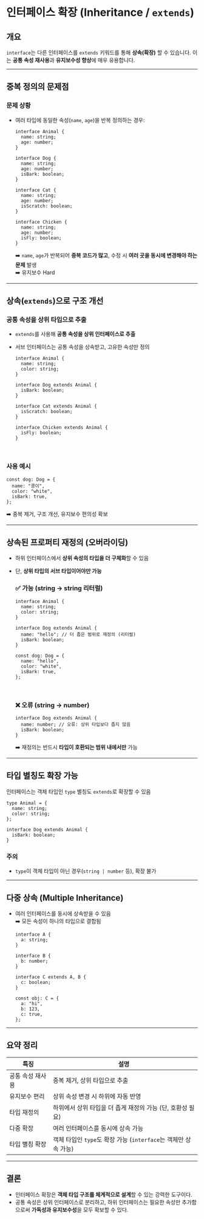 # 인터페이스 확장 (Inheritance / `extends`)

## 개요

`interface`는 다른 인터페이스를 `extends` 키워드를 통해 **상속(확장)** 할 수 있습니다. 이는 **공통 속성 재사용**과 **유지보수성 향상**에 매우 유용합니다.

---

## 중복 정의의 문제점

### 문제 상황

- 여러 타입에 동일한 속성(`name`, `age`)을 반복 정의하는 경우:

  ```tsx
  interface Animal {
    name: string;
    age: number;
  }
  
  interface Dog {
    name: string;
    age: number;
    isBark: boolean;
  }
  
  interface Cat {
    name: string;
    age: number;
    isScratch: boolean;
  }
  
  interface Chicken {
    name: string;
    age: number;
    isFly: boolean;
  }
  ```

  ➡️ `name`, `age`가 반복되어 **중복 코드가 많고**, 수정 시 **여러 곳을 동시에 변경해야 하는 문제** 발생<br />
  ➡️ 유지보수 Hard

---

## 상속(`extends`)으로 구조 개선

### 공통 속성을 상위 타입으로 추출

- `extends`를 사용해 **공통 속성을 상위 인터페이스로 추출**
- 서브 인터페이스는 공통 속성을 상속받고, 고유한 속성만 정의

  ```tsx
  interface Animal {
    name: string;
    color: string;
  }
  
  interface Dog extends Animal {
    isBark: boolean;
  }
  
  interface Cat extends Animal {
    isScratch: boolean;
  }
  
  interface Chicken extends Animal {
    isFly: boolean;
  }
  ```

<br />

### 사용 예시

```tsx
const dog: Dog = {
  name: "콩이",
  color: "white",
  isBark: true,
};
```

➡️ 중복 제거, 구조 개선, 유지보수 편의성 확보

---

## 상속된 프로퍼티 재정의 (오버라이딩)

- 하위 인터페이스에서 **상위 속성의 타입을 더 구체화**할 수 있음  
- 단, **상위 타입의 서브 타입이어야만 가능**

  ### ✅ 가능 (string → string 리터럴)
  
  ```tsx
  interface Animal {
    name: string;
    color: string;
  }
  
  interface Dog extends Animal {
    name: "hello"; // 더 좁은 범위로 재정의 (리터럴)
    isBark: boolean;
  }
  ```
  
  ```tsx
  const dog: Dog = {
    name: "hello",
    color: "white",
    isBark: true,
  };
  ```

  <br />

  ### ❌ 오류 (string → number)
  
  ```tsx
  interface Dog extends Animal {
    name: number; // 오류: 상위 타입보다 좁지 않음
    isBark: boolean;
  }
  ```

  ➡️ 재정의는 반드시 **타입이 호환되는 범위 내에서만** 가능

---

## 타입 별칭도 확장 가능

인터페이스는 객체 타입인 `type` 별칭도 `extends`로 확장할 수 있음

```tsx
type Animal = {
  name: string;
  color: string;
};

interface Dog extends Animal {
  isBark: boolean;
}
```

### 주의

- `type`이 객체 타입이 아닌 경우(`string | number` 등), 확장 불가

---

## 다중 상속 (Multiple Inheritance)

- 여러 인터페이스를 동시에 상속받을 수 있음  
  ➡️ 모든 속성이 하나의 타입으로 결합됨

  ```tsx
  interface A {
    a: string;
  }
  
  interface B {
    b: number;
  }
  
  interface C extends A, B {
    c: boolean;
  }
  
  const obj: C = {
    a: "hi",
    b: 123,
    c: true,
  };
  ```

---

## 요약 정리

| 특징             | 설명 |
|------------------|------|
| 공통 속성 재사용 | 중복 제거, 상위 타입으로 추출 |
| 유지보수 편리    | 상위 속성 변경 시 하위에 자동 반영 |
| 타입 재정의      | 하위에서 상위 타입을 더 좁게 재정의 가능 (단, 호환성 필요) |
| 다중 확장        | 여러 인터페이스를 동시에 상속 가능 |
| 타입 별칭 확장    | 객체 타입인 `type`도 확장 가능 (`interface`는 객체만 상속 가능) |

---

## 결론

- 인터페이스 확장은 **객체 타입 구조를 체계적으로 설계**할 수 있는 강력한 도구이다.
- 공통 속성은 상위 인터페이스로 분리하고, 하위 인터페이스는 필요한 속성만 추가함으로써 **가독성과 유지보수성**을 모두 확보할 수 있다.

